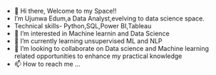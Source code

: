 - 👋 Hi there, Welcome to my Space!!
-  I’m Ujunwa Edum,a Data Analyst,evelving to data science space.
-  Technical skills- Python,SQL,Power BI,Tableau
- 👀 I’m interested in Machine learnin and Data Science
- 🌱 I’m currently learning unsupervised ML and NLP
- 💞️ I’m looking to collaborate on Data science and Machine learning related opportunities to enhance my practical knowledge
- 📫 How to reach me ...

<!---
uju-ds/uju-ds is a ✨ special ✨ repository because its `README.md` (this file) appears on your GitHub profile.
You can click the Preview link to take a look at your changes.
--->
